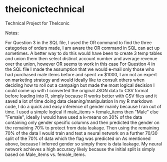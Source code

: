 # theiconictechnical
Technical Project for TheIconic

Notes:

For Question 3 in the SQL file, I used the OR command to find the three categories of orders made, I am aware the OR command in SQL can act up sometimes. A better way to do this would have been to create 3 temp tables and union them then select distinct account number and average revenue over the union, however OR seems to work in this case
For Question 4 in the SQL file I made the assumption that we would e-mail only those who had purchased male items before and spent >= $1000, I am not an expert on marketing strategy and would ideally like to consult others when deciding how to roll out a campaign but made the most logical decision I could come up with
I converted the original JSON data to CSV format before loading into R, simply because R works better with CSV files and it saved a lot of time doing data cleaning/manipulation
In my R markdown code, I do a quick and easy inference of gender mainly because I ran out of time. I used a simple logical if male_items > female_items then "Male" else "Female", ideally I would have used a k-means on 30% of the data containing only gender specific columns and then predicted the gender on the remaining 70% to protect from data leakage. Then using the remaining 70% of the data I would train and test a neural network on a further 70/30 split of the 70% of data which the flag was predicted on
As mentioned above, because I inferred gender so simply there is data leakage. My neural network achieves a high accuracy likely because the initial split is simply based on Male_items vs. female_items. 
